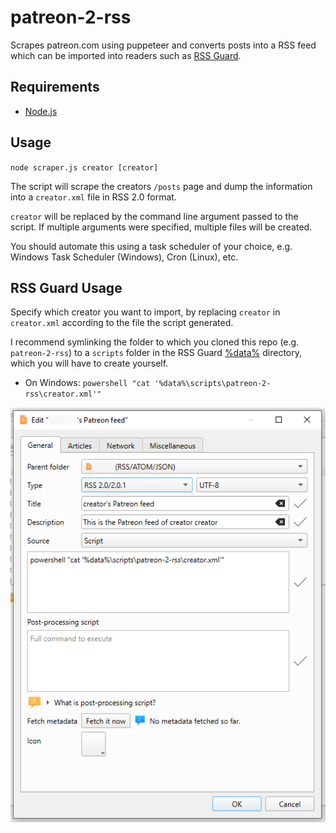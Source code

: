 # patreon-2-rss 

Scrapes patreon.com using puppeteer and converts posts into a RSS feed which can be imported into readers such as [RSS Guard](https://github.com/martinrotter/rssguard/).

## Requirements

- [Node.js](https://nodejs.org/en)

## Usage

`node scraper.js creator [creator]`

The script will scrape the creators `/posts` page and dump the information into a `creator.xml` file in RSS 2.0 format. 

`creator` will be replaced by the command line argument passed to the script. If multiple arguments were specified, multiple files will be created.

You should automate this using a task scheduler of your choice, e.g. Windows Task Scheduler (Windows), Cron (Linux), etc.

## RSS Guard Usage

Specify which creator you want to import, by replacing `creator` in `creator.xml` according to the file the script generated.

I recommend symlinking the folder to which you cloned this repo (e.g. `patreon-2-rss`) to a `scripts` folder in the RSS Guard [%data%](https://github.com/martinrotter/rssguard/blob/master/resources/docs/Documentation.md#userd) directory, which you will have to create yourself.

- On Windows: `powershell "cat '%data%\scripts\patreon-2-rss\creator.xml'"`

![RSS Guard Usage picture](rss-guard-usage.png)